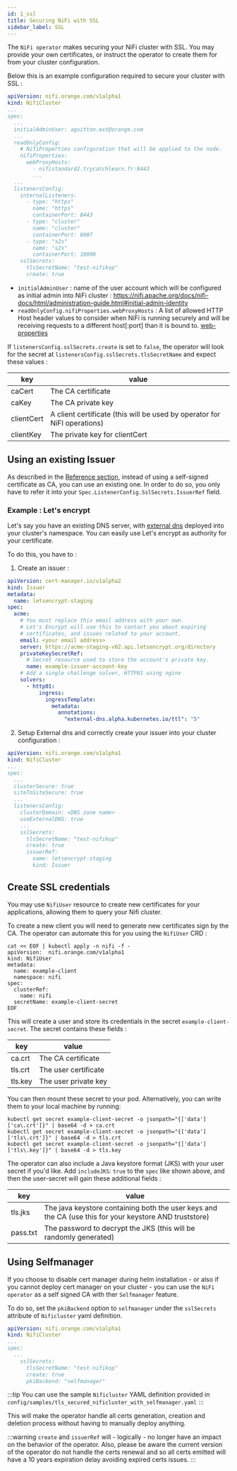 ```yaml
---
id: 1_ssl
title: Securing NiFi with SSL
sidebar_label: SSL
---
```


The `NiFi operator` makes securing your NiFi cluster with SSL. You may provide your own certificates, or instruct the operator to create them for from your cluster configuration.

Below this is an example configuration required to secure your cluster with SSL : 

```yaml
apiVersion: nifi.orange.com/v1alpha1
kind: NifiCluster
...
spec:
  ...
  initialAdminUser: aguitton.ext@orange.com
  ...
  readOnlyConfig:
    # NifiProperties configuration that will be applied to the node.
    nifiProperties:
      webProxyHosts:
        - nifistandard2.trycatchlearn.fr:8443
        ...
  ...
  listenersConfig:
    internalListeners:
      - type: "https"
        name: "https"
        containerPort: 8443
      - type: "cluster"
        name: "cluster"
        containerPort: 6007
      - type: "s2s"
        name: "s2s"
        containerPort: 10000
    sslSecrets:
      tlsSecretName: "test-nifikop"
      create: true
```

- `initialAdminUser` : name of the user account which will be configured as initial admin into NiFi cluster : https://nifi.apache.org/docs/nifi-docs/html/administration-guide.html#initial-admin-identity
- `readOnlyConfig.nifiProperties.webProxyHosts` : A list of allowed HTTP Host header values to consider when NiFi is running securely and will be receiving requests to a different host[:port] than it is bound to. [web-properties](https://nifi.apache.org/docs/nifi-docs/html/administration-guide.html#web-properties)

If `listenersConfig.sslSecrets.create` is set to `false`, the operator will look for the secret at `listenersConfig.sslSecrets.tlsSecretName` and expect these values :

| key | value |
|-----|-------|
| caCert | The CA certificate |
| caKey | The CA private key |
| clientCert | A client certificate (this will be used by operator for NiFI operations) |
| clientKey | The private key for clientCert |

## Using an existing Issuer

As described in the [Reference section](../../5_references/1_nifi_cluster/6_listeners_config.md#sslsecrets), instead of using a self-signed certificate as CA, you can use an existing one.
In order to do so, you only have to refer it into your `Spec.ListenerConfig.SslSecrets.IssuerRef` field. 

### Example : Let's encrypt 

Let's say you have an existing DNS server, with [external dns](https://github.com/kubernetes-sigs/external-dns) deployed into your cluster's namespace.
You can easily use Let's encrypt as authority for your certificate. 

To do this, you have to : 

1. Create an issuer : 

```yaml
apiVersion: cert-manager.io/v1alpha2
kind: Issuer
metadata:
  name: letsencrypt-staging
spec:
  acme:
    # You must replace this email address with your own.
    # Let's Encrypt will use this to contact you about expiring
    # certificates, and issues related to your account.
    email: <your email address>
    server: https://acme-staging-v02.api.letsencrypt.org/directory
    privateKeySecretRef:
      # Secret resource used to store the account's private key.
      name: example-issuer-account-key
    # Add a single challenge solver, HTTP01 using nginx
    solvers:
      - http01:
          ingress:
            ingressTemplate:
              metadata:
                annotations:
                  "external-dns.alpha.kubernetes.io/ttl": "5"
```

2. Setup External dns and correctly create your issuer into your cluster configuration : 

```yaml 
apiVersion: nifi.orange.com/v1alpha1
kind: NifiCluster
...
spec:
  ...
  clusterSecure: true
  siteToSiteSecure: true
  ...
  listenersConfig:
    clusterDomain: <DNS zone name>
    useExternalDNS: true
    ...
    sslSecrets:
      tlsSecretName: "test-nifikop"
      create: true
      issuerRef:
        name: letsencrypt-staging
        kind: Issuer
```

## Create SSL credentials

You may use `NifiUser` resource to create new certificates for your applications, allowing them to query your Nifi cluster.

To create a new client you will need to generate new certificates sign by the CA. The operator can automate this for you using the `NifiUser` CRD : 

```console
cat << EOF | kubectl apply -n nifi -f -
apiVersion:  nifi.orange.com/v1alpha1
kind: NifiUser
metadata:
  name: example-client
  namespace: nifi
spec:
  clusterRef:
    name: nifi
  secretName: example-client-secret
EOF
```

This will create a user and store its credentials in the secret `example-client-secret`. The secret contains these fields : 

| key | value |
|-----|-------|
| ca.crt | The CA certificate |
| tls.crt | The user certificate |
| tls.key | The user private key |

You can then mount these secret to your pod. Alternatively, you can write them to your local machine by running:

```console
kubectl get secret example-client-secret -o jsonpath="{['data']['ca\.crt']}" | base64 -d > ca.crt
kubectl get secret example-client-secret -o jsonpath="{['data']['tls\.crt']}" | base64 -d > tls.crt
kubectl get secret example-client-secret -o jsonpath="{['data']['tls\.key']}" | base64 -d > tls.key
```

The operator can also include a Java keystore format (JKS) with your user secret if you'd like. Add `includeJKS`: `true`
to the `spec` like shown above, and then the user-secret will gain these additional fields :

| key | value |
|-----|-------|
| tls.jks | The java keystore containing both the user keys and the CA (use this for your keystore AND truststore) |
| pass.txt | The password to decrypt the JKS (this will be randomly generated) |

## Using Selfmanager

If you choose to disable cert manager during helm installation - or also if you cannot deploy cert manager on your
cluster - you can use the `NiFi operator` as a self signed CA with ther `Selfmanager` feature.

To do so, set the `pkiBackend` option to `selfmanager` under the `sslSecrets` attribute of `Nificluster` yaml
definition.

```yaml 
apiVersion: nifi.orange.com/v1alpha1
kind: NifiCluster
...
spec:
  ...
    sslSecrets:
      tlsSecretName: "test-nifikop"
      create: true
      pkiBackend: "selfmanager"
```

:::tip You can use the sample `Nificluster` YAML definition provided
in `config/samples/tls_secured_nificluster_with_selfmanager.yaml`
:::

This will make the operator handle all certs generation, creation and deletion process without having to manually deploy
anything.

:::warning
`create` and `issuerRef` will - logically - no longer have an impact on the behavior of the operator. Also, please be
aware the current version of the operator do not handle the certs renewal and so all certs emitted will have a 10 years
expiration delay avoiding expired certs issues.
:::